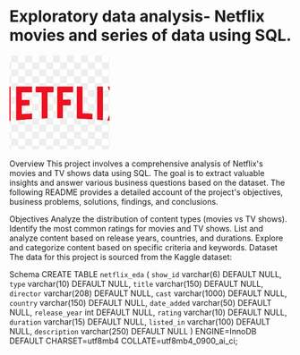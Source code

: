 # Exploratory data analysis- Netflix movies and series of data using SQL.

![](https://github.com/priyadharshan344/SQL_Neyflix_EDA/blob/main/download%20(2).jpg)

Overview
This project involves a comprehensive analysis of Netflix's movies and TV shows data using SQL. The goal is to extract valuable insights and answer various business questions based on the dataset. The following README provides a detailed account of the project's objectives, business problems, solutions, findings, and conclusions.

Objectives
Analyze the distribution of content types (movies vs TV shows).
Identify the most common ratings for movies and TV shows.
List and analyze content based on release years, countries, and durations.
Explore and categorize content based on specific criteria and keywords.
Dataset
The data for this project is sourced from the Kaggle dataset:

Schema 
CREATE TABLE `netflix_eda` (
  `show_id` varchar(6) DEFAULT NULL,
  `type` varchar(10) DEFAULT NULL,
  `title` varchar(150) DEFAULT NULL,
  `director` varchar(208) DEFAULT NULL,
  `cast` varchar(1000) DEFAULT NULL,
  `country` varchar(150) DEFAULT NULL,
  `date_added` varchar(50) DEFAULT NULL,
  `release_year` int DEFAULT NULL,
  `rating` varchar(10) DEFAULT NULL,
  `duration` varchar(15) DEFAULT NULL,
  `listed_in` varchar(100) DEFAULT NULL,
  `description` varchar(250) DEFAULT NULL
) ENGINE=InnoDB DEFAULT CHARSET=utf8mb4 COLLATE=utf8mb4_0900_ai_ci;




